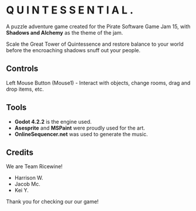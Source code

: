 ﻿# Q U I N T E S S E N T I A L .

A puzzle adventure game created for the Pirate Software Game Jam 15, with **Shadows and Alchemy** as the theme of the jam.

Scale the Great Tower of Quintessence and restore balance to your world before the encroaching shadows snuff out your people.

## Controls
Left Mouse Button (Mouse1) - Interact with objects, change rooms, drag and drop items, etc.

## Tools
- **Godot 4.2.2** is the engine used.
- **Asesprite** and **MSPaint** were proudly used for the art.
- **OnlineSequencer.net** was used to generate the music.

## Credits
We are Team Ricewine!
- Harrison W.
- Jacob Mc.
- Kei Y.

Thank you for checking our our game!
